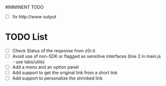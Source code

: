 #IMMINENT TODO
- [ ] fix http://www output

# TODO List
- [ ] Check Status of the response from z0r.it
- [ ] Avoid use of non-SDK or flagged as sensitive interfaces (line 2 in main.js - use tabs/utils)
- [ ] Add a menu and an option panel
- [ ] Add support to get the original link from a short link
- [ ] Add support to personalize the shrinked link
